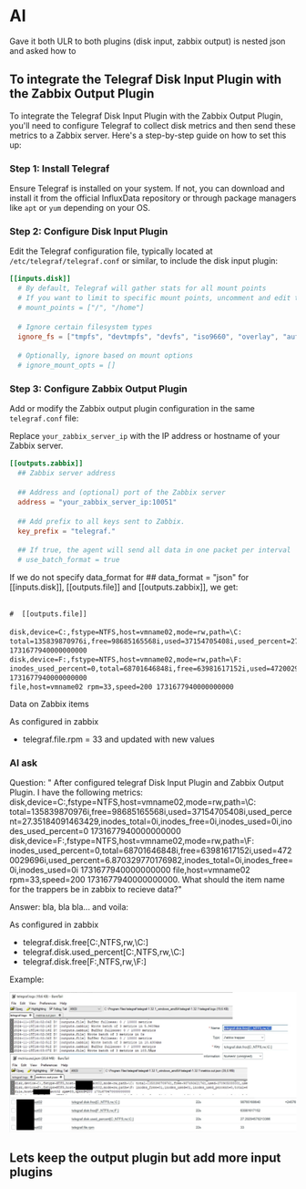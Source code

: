 # AI

Gave it both ULR to both plugins (disk input, zabbix output) is nested json and asked how to

## To integrate the Telegraf Disk Input Plugin with the Zabbix Output Plugin

To integrate the Telegraf Disk Input Plugin with the Zabbix Output Plugin, you'll need to configure Telegraf to collect disk metrics and then send these metrics to a Zabbix server. Here's a step-by-step guide on how to set this up:

### Step 1: Install Telegraf
Ensure Telegraf is installed on your system. If not, you can download and install it from the official InfluxData repository or through package managers like `apt` or `yum` depending on your OS.

### Step 2: Configure Disk Input Plugin

Edit the Telegraf configuration file, typically located at `/etc/telegraf/telegraf.conf` or similar, to include the disk input plugin:

```toml
[[inputs.disk]]
  # By default, Telegraf will gather stats for all mount points
  # If you want to limit to specific mount points, uncomment and edit the following:
  # mount_points = ["/", "/home"]

  # Ignore certain filesystem types
  ignore_fs = ["tmpfs", "devtmpfs", "devfs", "iso9660", "overlay", "aufs", "squashfs"]

  # Optionally, ignore based on mount options
  # ignore_mount_opts = []
```


### Step 3: Configure Zabbix Output Plugin

Add or modify the Zabbix output plugin configuration in the same `telegraf.conf` file:

Replace `your_zabbix_server_ip` with the IP address or hostname of your Zabbix server.

```toml
[[outputs.zabbix]]
  ## Zabbix server address
  
  ## Address and (optional) port of the Zabbix server
  address = "your_zabbix_server_ip:10051"

  ## Add prefix to all keys sent to Zabbix.
  key_prefix = "telegraf."

  ## If true, the agent will send all data in one packet per interval
  # use_batch_format = true
```

If we do not specify data_format for  ## data_format = "json" for [[inputs.disk]], [[outputs.file]] and [[outputs.zabbix]], we get:


```log

#  [[outputs.file]]

disk,device=C:,fstype=NTFS,host=vmname02,mode=rw,path=\C: total=135839870976i,free=98685165568i,used=37154705408i,used_percent=27.35184091463429,inodes_total=0i,inodes_free=0i,inodes_used=0i,inodes_used_percent=0 1731677940000000000
disk,device=F:,fstype=NTFS,host=vmname02,mode=rw,path=\F: inodes_used_percent=0,total=68701646848i,free=63981617152i,used=4720029696i,used_percent=6.870329770176982,inodes_total=0i,inodes_free=0i,inodes_used=0i 1731677940000000000
file,host=vmname02 rpm=33,speed=200 1731677940000000000
```

Data on Zabbix items

As configured in zabbix
* telegraf.file.rpm = 33 and updated with new values

### AI ask

Question:
" After configured telegraf Disk Input Plugin and Zabbix Output Plugin.  I have the following metrics: 
disk,device=C:,fstype=NTFS,host=vmname02,mode=rw,path=\C: total=135839870976i,free=98685165568i,used=37154705408i,used_percent=27.35184091463429,inodes_total=0i,inodes_free=0i,inodes_used=0i,inodes_used_percent=0 1731677940000000000
disk,device=F:,fstype=NTFS,host=vmname02,mode=rw,path=\F: inodes_used_percent=0,total=68701646848i,free=63981617152i,used=4720029696i,used_percent=6.870329770176982,inodes_total=0i,inodes_free=0i,inodes_used=0i 1731677940000000000
file,host=vmname02 rpm=33,speed=200 1731677940000000000. What should the item name for the trappers be in zabbix to recieve data?"

Answer:
bla, bla bla... and voila:

As configured in zabbix
* telegraf.disk.free[C:,NTFS,rw,\C:]
* telegraf.disk.used_percent[C:,NTFS,rw,\C:]
* telegraf.disk.free[F:,NTFS,rw,\F:]

Example:

![Disk to zabbix](https://github.com/spawnmarvel/linux-and-azure/blob/main/azure-extra-linux-vm/telegraf/images/disk_2_zabbix.jpg)


## Lets keep the output plugin but add more input plugins

